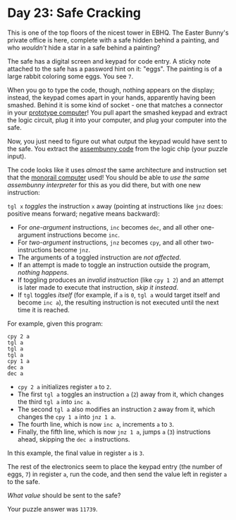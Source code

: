 # Day 23: Safe Cracking

This is one of the top floors of the nicest tower in EBHQ. The Easter
Bunny's private office is here, complete with a safe hidden behind a
painting, and who *wouldn't* hide a star in a safe behind a painting?

The safe has a digital screen and keypad for code entry. A sticky note
attached to the safe has a password hint on it: "eggs". The painting is
of a large rabbit coloring some eggs. You see `7`.

When you go to type the code, though, nothing appears on the display;
instead, the keypad comes apart in your hands, apparently having been
smashed. Behind it is some kind of socket - one that matches a connector
in your [prototype computer](11)! You pull apart the smashed keypad and
extract the logic circuit, plug it into your computer, and plug your
computer into the safe.

Now, you just need to figure out what output the keypad would have sent
to the safe. You extract the [assembunny code](12) from the logic chip
(your puzzle input).

The code looks like it uses *almost* the same architecture and
instruction set that the [monorail computer](12) used! You should be
able to *use the same assembunny interpreter* for this as you did there,
but with one new instruction:

`tgl x` *toggles* the instruction `x` away (pointing at instructions
like `jnz` does: positive means forward; negative means backward):

-   For *one-argument* instructions, `inc` becomes `dec`, and all other
    one-argument instructions become `inc`.
-   For *two-argument* instructions, `jnz` becomes `cpy`, and all other
    two-instructions become `jnz`.
-   The arguments of a toggled instruction are *not affected*.
-   If an attempt is made to toggle an instruction outside the program,
    *nothing happens*.
-   If toggling produces an *invalid instruction* (like `cpy 1 2`) and
    an attempt is later made to execute that instruction, *skip it
    instead*.
-   If `tgl` toggles *itself* (for example, if `a` is `0`, `tgl a` would
    target itself and become `inc a`), the resulting instruction is not
    executed until the next time it is reached.

For example, given this program:

    cpy 2 a
    tgl a
    tgl a
    tgl a
    cpy 1 a
    dec a
    dec a

-   `cpy 2 a` initializes register `a` to `2`.
-   The first `tgl a` toggles an instruction `a` (`2`) away from it,
    which changes the third `tgl a` into `inc a`.
-   The second `tgl a` also modifies an instruction `2` away from it,
    which changes the `cpy 1 a` into `jnz 1 a`.
-   The fourth line, which is now `inc a`, increments `a` to `3`.
-   Finally, the fifth line, which is now `jnz 1 a`, jumps `a` (`3`)
    instructions ahead, skipping the `dec a` instructions.

In this example, the final value in register `a` is `3`.

The rest of the electronics seem to place the keypad entry (the number
of eggs, `7`) in register `a`, run the code, and then send the value
left in register `a` to the safe.

*What value* should be sent to the safe?

Your puzzle answer was `11739`.
